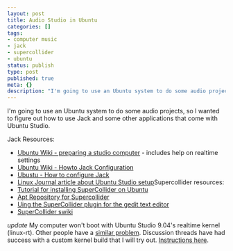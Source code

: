 ```yaml
---
layout: post
title: Audio Studio in Ubuntu
categories: []
tags:
- computer music
- jack
- supercollider
- ubuntu
status: publish
type: post
published: true
meta: {}
description: "I'm going to use an Ubuntu system to do some audio projects, so I wanted to figure out how to use Jack and some other applications that come with Ubuntu"
---
```


I'm going to use an Ubuntu system to do some audio projects, so I wanted to figure out how to use Jack and some other applications that come with Ubuntu Studio.

Jack Resources:

- [Ubuntu Wiki - preparing a studio computer](https://help.ubuntu.com/community/UbuntuStudioPreparation) - includes help on realtime settings
- [Ubuntu Wiki - Howto Jack Configuration](https://help.ubuntu.com/community/HowToJACKConfiguration)
- [Ubustu - How to configure Jack](http://www.ubustu.com/globe/2007/05/29/how-to-configure-jack-in-ubuntu-studio/)
- [Linux Journal article about Ubuntu Studio setup](http://www.linuxjournal.com/content/judgement-day-studio-dave-tests-ubuntu-studio-904)Supercollider resources:
- [Tutorial for installing SuperCollider on Ubuntu](http://artfwo.blogspot.com/2008/05/supercollider-for-human-beings.html)
- [Apt Repository for Supercollider](https://launchpad.net/%7Esupercollider/+archive/ppa)
- [Uing the SuperCollider plugin for the gedit text editor](http://artfwo.googlepages.com/sced)
- [SuperCollider swiki](http://swiki.hfbk-hamburg.de:8888/MusicTechnology/6)

*update* My computer won't boot with Ubuntu Studio 9.04's realtime kernel (linux-rt). Other people have a [similar problem](https://bugs.launchpad.net/ubuntu/+source/linux-rt/+bug/366352). Discussion threads have had success with a custom kernel build that I will try out. [Instructions here](https://bugs.launchpad.net/ubuntu/+source/linux-rt/+bug/290498/comments/51).
